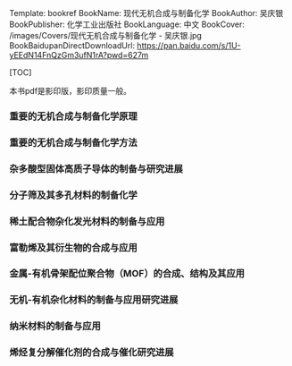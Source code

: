 Template: bookref
BookName: 现代无机合成与制备化学
BookAuthor: 吴庆银
BookPublisher: 化学工业出版社
BookLanguage: 中文
BookCover: /images/Covers/现代无机合成与制备化学 - 吴庆银.jpg
BookBaidupanDirectDownloadUrl: https://pan.baidu.com/s/1U-yEEdN14FnQzGm3ufN1rA?pwd=627m 


[TOC]

本书pdf是影印版，影印质量一般。

### 重要的无机合成与制备化学原理

### 重要的无机合成与制备化学方法

### 杂多酸型固体高质子导体的制备与研究进展

### 分子筛及其多孔材料的制备化学

### 稀土配合物杂化发光材料的制备与应用

### 富勒烯及其衍生物的合成与应用

### 金属-有机骨架配位聚合物（MOF）的合成、结构及其应用

### 无机-有机杂化材料的制备与应用研究进展

### 纳米材料的制备与应用

### 烯烃复分解催化剂的合成与催化研究进展
